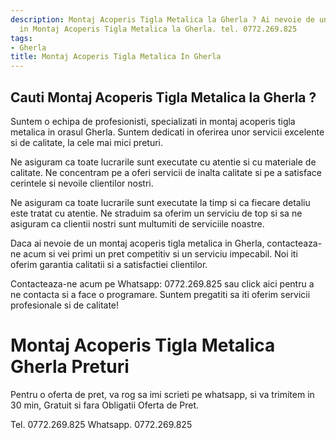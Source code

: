 ```yaml
---
description: Montaj Acoperis Tigla Metalica la Gherla ? Ai nevoie de un profesionist
  in Montaj Acoperis Tigla Metalica la Gherla. tel. 0772.269.825
tags:
- Gherla
title: Montaj Acoperis Tigla Metalica In Gherla
---
```



## Cauti Montaj Acoperis Tigla Metalica la Gherla ?

Suntem o echipa de profesionisti, specializati in montaj acoperis tigla metalica in orasul Gherla. Suntem dedicati in oferirea unor servicii excelente si de calitate, la cele mai mici preturi.

Ne asiguram ca toate lucrarile sunt executate cu atentie si cu materiale de calitate. Ne concentram pe a oferi servicii de inalta calitate si pe a satisface cerintele si nevoile clientilor nostri.

Ne asiguram ca toate lucrarile sunt executate la timp si ca fiecare detaliu este tratat cu atentie. Ne straduim sa oferim un serviciu de top si sa ne asiguram ca clientii nostri sunt multumiti de serviciile noastre.

Daca ai nevoie de un montaj acoperis tigla metalica in Gherla, contacteaza-ne acum si vei primi un pret competitiv si un serviciu impecabil. Noi iti oferim garantia calitatii si a satisfactiei clientilor.

Contacteaza-ne acum pe Whatsapp: 0772.269.825 sau click aici pentru a ne contacta si a face o programare. Suntem pregatiti sa iti oferim servicii profesionale si de calitate!

# Montaj Acoperis Tigla Metalica Gherla Preturi
Pentru o oferta de pret, va rog sa imi scrieti pe whatsapp, si va trimitem in 30 min, Gratuit si fara Obligatii Oferta de Pret.

Tel. 0772.269.825
Whatsapp. 0772.269.825
